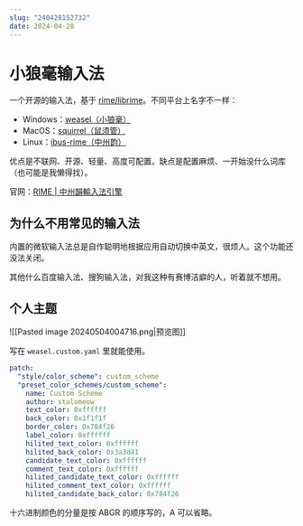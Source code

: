 ```yaml
---
slug: "240428152732"
date: 2024-04-28
---
```


# 小狼毫输入法


一个开源的输入法，基于 [rime/librime](https://github.com/rime/librime)。不同平台上名字不一样：

- Windows：[weasel（小狼毫）](https://github.com/rime/weasel)
- MacOS：[squirrel（鼠须管）](https://github.com/rime/squirrel)
- Linux：[ibus-rime（中州韵）](https://github.com/rime/ibus-rime)

优点是不联网、开源、轻量、高度可配置。缺点是配置麻烦、一开始没什么词库（也可能是我懒得找）。


官网：[RIME | 中州韻輸入法引擎](https://rime.im/)


## 为什么不用常见的输入法

内置的微软输入法总是自作聪明地根据应用自动切换中英文，很烦人。这个功能还没法关闭。

其他什么百度输入法、搜狗输入法，对我这种有赛博洁癖的人，听着就不想用。


## 个人主题


![[Pasted image 20240504004716.png|预览图]]

写在 `weasel.custom.yaml` 里就能使用。

``` yaml
patch:
  "style/color_scheme": custom_scheme
  "preset_color_schemes/custom_scheme":
    name: Custom Scheme
    author: stalomeow
    text_color: 0xffffff
    back_color: 0x1f1f1f
    border_color: 0x784f26
    label_color: 0xffffff
    hilited_text_color: 0xffffff
    hilited_back_color: 0x3a3d41
    candidate_text_color: 0xffffff
    comment_text_color: 0xffffff
    hilited_candidate_text_color: 0xffffff
    hilited_comment_text_color: 0xffffff
    hilited_candidate_back_color: 0x784f26
```

十六进制颜色的分量是按 ABGR 的顺序写的，A 可以省略。


